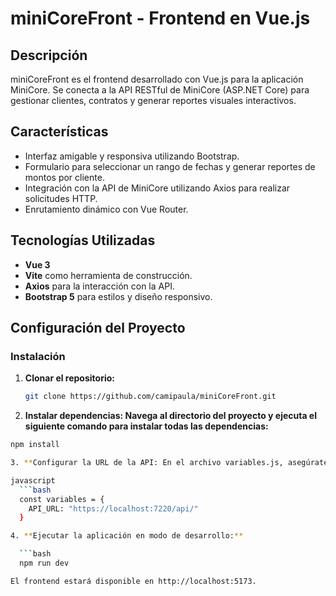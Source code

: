 # miniCoreFront - Frontend en Vue.js

## Descripción
miniCoreFront es el frontend desarrollado con Vue.js para la aplicación MiniCore. Se conecta a la API RESTful de MiniCore (ASP.NET Core) para gestionar clientes, contratos y generar reportes visuales interactivos.

## Características
- Interfaz amigable y responsiva utilizando Bootstrap.
- Formulario para seleccionar un rango de fechas y generar reportes de montos por cliente.
- Integración con la API de MiniCore utilizando Axios para realizar solicitudes HTTP.
- Enrutamiento dinámico con Vue Router.

## Tecnologías Utilizadas
- **Vue 3**
- **Vite** como herramienta de construcción.
- **Axios** para la interacción con la API.
- **Bootstrap 5** para estilos y diseño responsivo.

## Configuración del Proyecto

### Instalación

1. **Clonar el repositorio:**
   ```bash
   git clone https://github.com/camipaula/miniCoreFront.git
   
2. **Instalar dependencias: Navega al directorio del proyecto y ejecuta el siguiente comando para instalar todas las dependencias:**

 ```bash
npm install

3. **Configurar la URL de la API: En el archivo variables.js, asegúrate de que la URL de la API apunte correctamente al backend:**

javascript
   ```bash
   const variables = {
     API_URL: "https://localhost:7220/api/"
   }

4. **Ejecutar la aplicación en modo de desarrollo:**

   ```bash
   npm run dev

El frontend estará disponible en http://localhost:5173.

